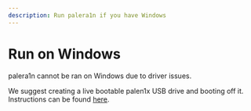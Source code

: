 ```yaml
---
description: Run palera1n if you have Windows
---
```


# Run on Windows

palera1n cannot be ran on Windows due to driver issues.

We suggest creating a live bootable palen1x USB drive and booting off it. Instructions can be found [here](../palen1x/flashing-palen1x.md).
